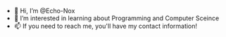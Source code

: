 - 👋 Hi, I’m @Echo-Nox
- 👀 I’m interested in learning about Programming and Computer Sceince
- 📫 If you need to reach me, you'll have my contact information!

<!---
Echo-Nox/Echo-Nox is a ✨ special ✨ repository because its `README.md` (this file) appears on your GitHub profile.
You can click the Preview link to take a look at your changes.
--->
